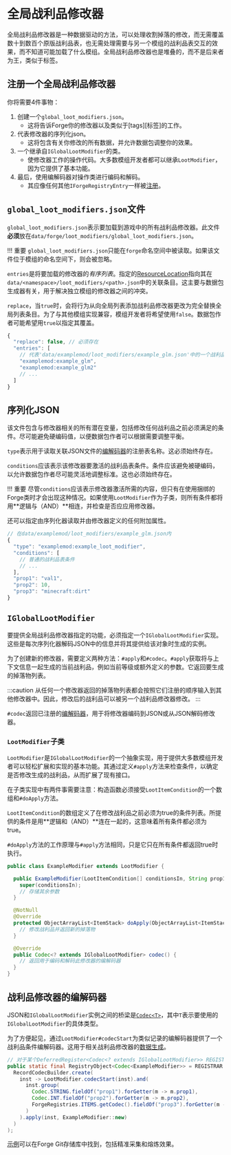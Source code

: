 全局战利品修改器
===============

全局战利品修改器是一种数据驱动的方法，可以处理收割掉落的修改，而无需覆盖数十到数百个原版战利品表，也无需处理需要与另一个模组的战利品表交互的效果，而不知道可能加载了什么模组。全局战利品修改器也是堆叠的，而不是后来者为王，类似于标签。

注册一个全局战利品修改器
----------------------

你将需要4件事物：

1. 创建一个`global_loot_modifiers.json`。
    * 这将告诉Forge你的修改器以及类似于[tags][标签]的工作。
2. 代表修改器的序列化json。
    * 这将包含有关你修改的所有数据，并允许数据包调整你的效果。
3. 一个继承自`IGlobalLootModifier`的类。
    * 使修改器工作的操作代码。大多数模组开发者都可以继承`LootModifier`，因为它提供了基本功能。
4. 最后，使用编解码器对操作类进行编码和解码。
    * 其应像任何其他`IForgeRegistryEntry`一样被[注册][registered]。

`global_loot_modifiers.json`文件
--------------------------------

`global_loot_modifiers.json`表示要加载到游戏中的所有战利品修改器。此文件**必须**放在`data/forge/loot_modifiers/global_loot_modifiers.json`。

!!! 重要
    `global_loot_modifiers.json`只能在`forge`命名空间中被读取。如果该文件位于模组的命名空间下，则会被忽略。

`entries`是将要加载的修改器的*有序列表*。指定的[ResourceLocation][resloc]指向其在`data/<namespace>/loot_modifiers/<path>.json`中的关联条目。这主要与数据包生成器有关，用于解决独立模组的修改器之间的冲突。

`replace`，当`true`时，会将行为从向全局列表添加战利品修改器更改为完全替换全局列表条目。为了与其他模组实现兼容，模组开发者将希望使用`false`。数据包作者可能希望用`true`以指定其覆盖。

```js
{
  "replace": false, // 必须存在
  "entries": [
    // 代表'data/examplemod/loot_modifiers/example_glm.json'中的一个战利品修改器
    "examplemod:example_glm",
    "examplemod:example_glm2"
    // ...
  ]
}
```

序列化JSON
----------

该文件包含与修改器相关的所有潜在变量，包括修改任何战利品之前必须满足的条件。尽可能避免硬编码值，以便数据包作者可以根据需要调整平衡。

`type`表示用于读取关联JSON文件的[编解码器][codec]的注册表名称。这必须始终存在。

`conditions`应该表示该修改器要激活的战利品表条件。条件应该避免被硬编码，以允许数据包作者尽可能灵活地调整标准。这也必须始终存在。

!!! 重要
    尽管`conditions`应该表示修改器激活所需的内容，但只有在使用捆绑的Forge类时才会出现这种情况。如果使用`LootModifier`作为子类，则所有条件都将用**逻辑与（AND）**相连，并检查是否应应用修改器。

还可以指定由序列化器读取并由修改器定义的任何附加属性。

```js
// 在data/examplemod/loot_modifiers/example_glm.json内
{
  "type": "examplemod:example_loot_modifier",
  "conditions": [
    // 普通的战利品表条件
    // ...
  ],
  "prop1": "val1",
  "prop2": 10,
  "prop3": "minecraft:dirt"
}
```

`IGlobalLootModifier`
---------------------

要提供全局战利品修改器指定的功能，必须指定一个`IGlobalLootModifier`实现。这些是每次序列化器解码JSON中的信息并将其提供给该对象时生成的实例。

为了创建新的修改器，需要定义两种方法：`#apply`和`#codec`。`#apply`获取将与上下文信息一起生成的当前战利品，例如当前等级或额外定义的参数。它返回要生成的掉落物列表。

:::caution
    从任何一个修改器返回的掉落物列表都会按照它们注册的顺序输入到其他修改器中。因此，修改后的战利品可以被另一个战利品修改器修改。
:::

`#codec`返回已注册的[编解码器][codec]，用于将修改器编码到JSON或从JSON解码修改器。

### `LootModifier`子类

`LootModifier`是`IGlobalLootModifier`的一个抽象实现，用于提供大多数模组开发者可以轻松扩展和实现的基本功能。其通过定义`#apply`方法来检查条件，以确定是否修改生成的战利品，从而扩展了现有接口。

在子类实现中有两件事需要注意：构造函数必须接受`LootItemCondition`的一个数组和`#doApply`方法。

`LootItemCondition`的数组定义了在修改战利品之前必须为true的条件列表。所提供的条件是用**逻辑和（AND）**连在一起的，这意味着所有条件都必须为true。

`#doApply`方法的工作原理与`#apply`方法相同，只是它只在所有条件都返回true时执行。

```java
public class ExampleModifier extends LootModifier {

  public ExampleModifier(LootItemCondition[] conditionsIn, String prop1, int prop2, Item prop3) {
    super(conditionsIn);
    // 存储其余参数
  }

  @NotNull
  @Override
  protected ObjectArrayList<ItemStack> doApply(ObjectArrayList<ItemStack> generatedLoot, LootContext context) {
    // 修改战利品并返回新的掉落物
  }

  @Override
  public Codec<? extends IGlobalLootModifier> codec() {
    // 返回用于编码和解码此修改器的编解码器
  }
}
```

战利品修改器的编解码器
--------------------

JSON和`IGlobalLootModifier`实例之间的桥梁是[`Codec<T>`][codecdef]，其中`T`表示要使用的`IGlobalLootModifier`的具体类型。

为了方便起见，通过`LootModifier#codecStart`为类似记录的编解码器提供了一个战利品条件编解码器。这用于相关战利品修改器的[数据生成][datagen]。

```java
// 对于某个DeferredRegister<Codec<? extends IGlobalLootModifier>> REGISTRAR
public static final RegistryObject<Codec<ExampleModifier>> = REGISTRAR.register("example_codec", () ->
  RecordCodecBuilder.create(
    inst -> LootModifier.codecStart(inst).and(
      inst.group(
        Codec.STRING.fieldOf("prop1").forGetter(m -> m.prop1),
        Codec.INT.fieldOf("prop2").forGetter(m -> m.prop2),
        ForgeRegistries.ITEMS.getCodec().fieldOf("prop3").forGetter(m -> m.prop3)
      )
    ).apply(inst, ExampleModifier::new)
  )
);
```

[示例][examples]可以在Forge Git存储库中找到，包括精准采集和熔炼效果。

[tags]: ./tags.md
[resloc]: ../../concepts/resources.md#ResourceLocation
[codec]: #the-loot-modifier-codec
[registered]: ../../concepts/registries.md#methods-for-registering
[codecdef]: ../../datastorage/codecs.md
[datagen]: ../../datagen/server/glm.md
[examples]: https://github.com/MinecraftForge/MinecraftForge/blob/1.20.x/src/test/java/net/minecraftforge/debug/gameplay/loot/GlobalLootModifiersTest.java
